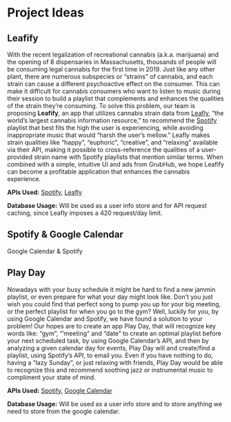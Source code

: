 # Project Ideas

## Leafify
With the recent legalization of recreational cannabis (a.k.a. marijuana) and the opening of 8 dispensaries in Massachusetts, thousands of people will be consuming legal cannabis for the first time in 2019. Just like any other plant, there are numerous subspecies or “strains” of cannabis, and each strain can cause a different psychoactive effect on the consumer. This can make it difficult for cannabis consumers who want to listen to music during their session to build a playlist that complements and enhances the qualities of the strain they’re consuming. To solve this problem, our team is proposing **Leafify**, an app that utilizes cannabis strain data from [Leafly](https://www.leafly.com), “the world’s largest cannabis information resource,” to recommend the [Spotify](https://spotify.com) playlist that best fits the high the user is experiencing, while avoiding inappropriate music that would “harsh the user’s mellow.” Leafly makes strain qualities like “happy”, “euphoric”, “creative”, and “relaxing” available via their API, making it possible to cross-reference the qualities of a user-provided strain name with Spotify playlists that mention similar terms. When combined with a simple, intuitive UI and ads from GrubHub, we hope Leafify can become a profitable application that enhances the cannabis experience.

**APIs Used:** [Spotify](https://developer.spotify.com), [Leafly](https://developer.leafly.com)

**Database Usage:** Will be used as a user info store and for API request caching, since Leafly imposes a 420 request/day limit.

## Spotify & Google Calendar
Google Calendar & Spotify

## Play Day
Nowadays with your busy schedule it might be hard to find a new jammin playlist, or even prepare for what your day might look like. Don’t you just wish you could find that perfect song to pump you up for your big meeting, or the perfect playlist for when you go to the gym? Well, luckily for you, by using Google Calendar and Spotify, we have found a solution to your problem! Our hopes are to create an app Play Day, that will recognize key words like: “gym”, “‘meeting” and “date” to create an optimal playlist before your next scheduled task, by using Google Calendar’s API, and then by analyzing a given calendar day for events, Play Day will and create/find a playlist, using Spotify’s API,  to email you. Even if you have nothing to do, having a “lazy Sunday”, or just relaxing with friends, Play Day would be able to recognize  this and recommend soothing jazz or instrumental music to compliment your state of mind. 

**APIs Used:** [Spotify](https://developer.spotify.com), [Google Calendar](https://developers.google.com/calendar/)

**Database Usage:** Will be used as a user info store and to store anything we need to store from the google calendar.

